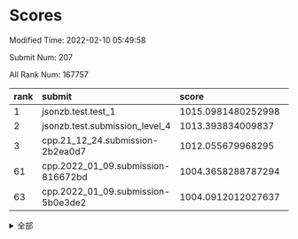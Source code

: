 # Scores

Modified Time: 2022-02-10 05:49:58

Submit Num: 207

All Rank Num: 167757

| rank |               submit               |       score        |       sigma        | pk_num |
| :--- | :--------------------------------- | :----------------- | :----------------- | :----- |
| 1    | jsonzb.test.test_1                 | 1015.0981480252998 | 0.8336779983398994 | 3246   |
| 2    | jsonzb.test.submission_level_4     | 1013.393834009837  | 0.7973450054720954 | 3242   |
| 3    | cpp.21_12_24.submission-2b2ea0d7   | 1012.055679968295  | 0.7920530433603521 | 3239   |
| 61   | cpp.2022_01_09.submission-816672bd | 1004.3658288787294 | 0.7226497756359409 | 3239   |
| 63   | cpp.2022_01_09.submission-5b0e3de2 | 1004.0912012027637 | 0.713794247362778  | 3241   |


<details>
<summary>全部</summary>

| rank |                 submit                 |       score        |       sigma        | pk_num |
| :--- | :------------------------------------- | :----------------- | :----------------- | :----- |
| 1    | jsonzb.test.test_1                     | 1015.0981480252998 | 0.8336779983398994 | 3246   |
| 2    | jsonzb.test.submission_level_4         | 1013.393834009837  | 0.7973450054720954 | 3242   |
| 3    | cpp.21_12_24.submission-2b2ea0d7       | 1012.055679968295  | 0.7920530433603521 | 3239   |
| 4    | gobigger.level_3.submission_level_3_36 | 1011.8706517993242 | 0.7800337577940812 | 3246   |
| 5    | gobigger.level_3.submission_level_3_8  | 1011.5401500793793 | 0.7683212514581071 | 3242   |
| 6    | gobigger.level_3.submission_level_3_35 | 1011.1890586139887 | 0.7657418511128864 | 3237   |
| 7    | gobigger.level_3.submission_level_3_42 | 1011.0801079764043 | 0.7714393047671991 | 3241   |
| 8    | gobigger.level_3.submission_level_3_34 | 1011.0680125945379 | 0.7940120093460429 | 3238   |
| 9    | gobigger.level_3.submission_level_3_30 | 1010.9156670161677 | 0.7635683073763863 | 3242   |
| 10   | gobigger.level_3.submission_level_3_31 | 1010.9101753744985 | 0.7646803992652831 | 3242   |
| 11   | gobigger.level_3.submission_level_3_10 | 1010.8906013237785 | 0.7698370241081475 | 3240   |
| 12   | gobigger.level_3.submission_level_3_7  | 1010.8895333310521 | 0.7792766949245764 | 3248   |
| 13   | gobigger.level_3.submission_level_3_26 | 1010.8632554995316 | 0.775080002610625  | 3245   |
| 14   | gobigger.level_3.submission_level_3_46 | 1010.8268870228051 | 0.7587556435801195 | 3242   |
| 15   | gobigger.level_3.submission_level_3_0  | 1010.825645730898  | 0.793785210802865  | 3244   |
| 16   | gobigger.level_3.submission_level_3_28 | 1010.8100290987907 | 0.7557864859173183 | 3243   |
| 17   | gobigger.level_3.submission_level_3_12 | 1010.7156473928512 | 0.7613900728668661 | 3240   |
| 18   | gobigger.level_3.submission_level_3_22 | 1010.6202868452629 | 0.7898670865570955 | 3243   |
| 19   | gobigger.level_3.submission_level_3_15 | 1010.5615318141586 | 0.7625367642116877 | 3242   |
| 20   | gobigger.level_3.submission_level_3_39 | 1010.5260770254366 | 0.7445708041663702 | 3248   |
| 21   | gobigger.level_3.submission_level_3_41 | 1010.4160631299552 | 0.7605642009638963 | 3247   |
| 22   | gobigger.level_3.submission_level_3_49 | 1010.378075884421  | 0.7591671732547962 | 3246   |
| 23   | gobigger.level_3.submission_level_3_19 | 1010.374567775511  | 0.7733484050993092 | 3239   |
| 24   | gobigger.level_3.submission_level_3_48 | 1010.33873406204   | 0.7596185602644061 | 3238   |
| 25   | gobigger.level_3.submission_level_3_18 | 1010.3049543436732 | 0.744030794959703  | 3240   |
| 26   | gobigger.level_3.submission_level_3_17 | 1010.2966772779137 | 0.7558486470403154 | 3238   |
| 27   | gobigger.level_3.submission_level_3_2  | 1010.2958383987722 | 0.7507277782867818 | 3234   |
| 28   | gobigger.level_3.submission_level_3_43 | 1010.1308585742066 | 0.7621609657608239 | 3246   |
| 29   | gobigger.level_3.submission_level_3_24 | 1009.9611456622025 | 0.7656124990183365 | 3242   |
| 30   | gobigger.level_3.submission_level_3_9  | 1009.9521925126089 | 0.754024304800988  | 3239   |
| 31   | gobigger.level_3.submission_level_3_23 | 1009.8510410926217 | 0.7594267587807323 | 3246   |
| 32   | gobigger.level_3.submission_level_3_40 | 1009.8281627065379 | 0.7601736834135288 | 3244   |
| 33   | gobigger.level_3.submission_level_3_29 | 1009.7854527586745 | 0.7470361079100881 | 3244   |
| 34   | gobigger.level_3.submission_level_3_32 | 1009.7709301818358 | 0.7643752373967398 | 3247   |
| 35   | gobigger.level_3.submission_level_3_45 | 1009.7269637701114 | 0.7239109875979368 | 3240   |
| 36   | gobigger.level_3.submission_level_3_1  | 1009.6554647106088 | 0.7617002085299811 | 3238   |
| 37   | gobigger.level_3.submission_level_3_4  | 1009.652284652265  | 0.7594062480325854 | 3241   |
| 38   | gobigger.level_3.submission_level_3_20 | 1009.6516395278636 | 0.7594611066897681 | 3240   |
| 39   | gobigger.level_3.submission_level_3_25 | 1009.6448145917448 | 0.7443618024529871 | 3242   |
| 40   | gobigger.level_3.submission_level_3_44 | 1009.5787390919864 | 0.759457811049789  | 3243   |
| 41   | gobigger.level_3.submission_level_3_27 | 1009.4734924243029 | 0.7574295462199618 | 3241   |
| 42   | gobigger.level_3.submission_level_3_38 | 1009.4162881907528 | 0.7575086245536465 | 3241   |
| 43   | gobigger.level_3.submission_level_3_37 | 1009.3508884192083 | 0.761994647896469  | 3245   |
| 44   | gobigger.level_3.submission_level_3_3  | 1009.2737909018263 | 0.7386762035272003 | 3241   |
| 45   | gobigger.level_3.submission_level_3_13 | 1009.2593845974052 | 0.743980963576453  | 3241   |
| 46   | gobigger.level_3.submission_level_3_14 | 1009.2052268137414 | 0.7557285950460455 | 3242   |
| 47   | gobigger.level_3.submission_level_3_11 | 1009.0237561834222 | 0.7564983864434495 | 3243   |
| 48   | gobigger.level_3.submission_level_3_47 | 1009.0116647633982 | 0.7212480931685282 | 3240   |
| 49   | gobigger.level_3.submission_level_3_5  | 1008.8999364668997 | 0.7630197055329841 | 3242   |
| 50   | gobigger.level_3.submission_level_3_33 | 1008.6605510938048 | 0.7365706545196385 | 3243   |
| 51   | gobigger.level_3.submission_level_3_6  | 1008.3476042371163 | 0.7379316763779313 | 3239   |
| 52   | gobigger.level_3.submission_level_3_16 | 1008.2414620454977 | 0.7469517148729333 | 3242   |
| 53   | gobigger.level_3.submission_level_3_21 | 1008.2393655085359 | 0.7577286358441259 | 3243   |
| 54   | gobigger.level_1.submission_level_1_1  | 1005.2182186776366 | 0.7223750250387742 | 3238   |
| 55   | gobigger.level_1.submission_level_1_26 | 1005.099034778447  | 0.7252963621881702 | 3240   |
| 56   | gobigger.level_1.submission_level_1_48 | 1004.6015501950136 | 0.7139157005232925 | 3240   |
| 57   | gobigger.level_1.submission_level_1_41 | 1004.5766546806683 | 0.714393391825683  | 3242   |
| 58   | gobigger.level_1.submission_level_1_21 | 1004.5723960222845 | 0.71676326155053   | 3244   |
| 59   | gobigger.level_1.submission_level_1_18 | 1004.5295275940986 | 0.7335700312209559 | 3240   |
| 60   | gobigger.level_1.submission_level_1_28 | 1004.3661539457748 | 0.7298852645253778 | 3252   |
| 61   | cpp.2022_01_09.submission-816672bd     | 1004.3658288787294 | 0.7226497756359409 | 3239   |
| 62   | gobigger.level_1.submission_level_1_19 | 1004.2988082070711 | 0.7277411830477875 | 3242   |
| 63   | cpp.2022_01_09.submission-5b0e3de2     | 1004.0912012027637 | 0.713794247362778  | 3241   |
| 64   | gobigger.level_1.submission_level_1_16 | 1003.9910838395571 | 0.7049526642615305 | 3244   |
| 65   | gobigger.level_1.submission_level_1_12 | 1003.9665587416815 | 0.7148457598284038 | 3243   |
| 66   | gobigger.level_1.submission_level_1_10 | 1003.9405707234224 | 0.723392124624573  | 3245   |
| 67   | gobigger.level_1.submission_level_1_39 | 1003.9133590319425 | 0.7088686267863291 | 3240   |
| 68   | gobigger.level_1.submission_level_1_44 | 1003.8413763186982 | 0.7156382030887012 | 3245   |
| 69   | gobigger.level_1.submission_level_1_7  | 1003.8273359225077 | 0.7140139117112125 | 3240   |
| 70   | gobigger.level_1.submission_level_1_49 | 1003.8130109296402 | 0.7152978355093169 | 3241   |
| 71   | gobigger.level_1.submission_level_1_6  | 1003.7421129529366 | 0.7259105114255353 | 3242   |
| 72   | gobigger.level_1.submission_level_1_13 | 1003.6928995198803 | 0.7110415961884676 | 3242   |
| 73   | gobigger.level_1.submission_level_1_31 | 1003.6550146200161 | 0.7380486439885933 | 3239   |
| 74   | gobigger.level_1.submission_level_1_20 | 1003.6422481239562 | 0.7234381198237312 | 3242   |
| 75   | gobigger.level_1.submission_level_1_5  | 1003.5329672732707 | 0.7156487186650825 | 3238   |
| 76   | gobigger.level_1.submission_level_1_8  | 1003.4319861050187 | 0.717888801372813  | 3243   |
| 77   | gobigger.level_1.submission_level_1_11 | 1003.4258757242989 | 0.7190263728730406 | 3241   |
| 78   | gobigger.level_1.submission_level_1_35 | 1003.3974080666212 | 0.7248202168106126 | 3246   |
| 79   | gobigger.level_1.submission_level_1_17 | 1003.3781825951899 | 0.7246697029955695 | 3241   |
| 80   | gobigger.level_1.submission_level_1_23 | 1003.3572919259232 | 0.7135995391463483 | 3250   |
| 81   | gobigger.level_1.submission_level_1_33 | 1003.3024930872824 | 0.7126753945699008 | 3242   |
| 82   | gobigger.level_1.submission_level_1_3  | 1003.2406345803217 | 0.7128032884919704 | 3244   |
| 83   | gobigger.level_1.submission_level_1_27 | 1003.1064931473318 | 0.7162942536747008 | 3243   |
| 84   | gobigger.level_1.submission_level_1_37 | 1003.0728111953348 | 0.7079011302433954 | 3239   |
| 85   | gobigger.level_1.submission_level_1_38 | 1003.0352724599704 | 0.72138689419239   | 3246   |
| 86   | gobigger.level_1.submission_level_1_29 | 1003.0258981032099 | 0.7178729251413706 | 3240   |
| 87   | gobigger.level_1.submission_level_1_32 | 1003.0098264141225 | 0.7277249172924588 | 3241   |
| 88   | gobigger.level_1.submission_level_1_40 | 1002.9725235097344 | 0.7280725400664466 | 3242   |
| 89   | gobigger.level_1.submission_level_1_9  | 1002.9552505044597 | 0.7153926185325323 | 3243   |
| 90   | gobigger.level_1.submission_level_1_2  | 1002.9339122719871 | 0.7096828550361147 | 3238   |
| 91   | gobigger.level_1.submission_level_1_14 | 1002.9204818875269 | 0.7156614650859332 | 3244   |
| 92   | gobigger.level_1.submission_level_1_4  | 1002.9005604028014 | 0.7171727297512078 | 3240   |
| 93   | gobigger.level_1.submission_level_1_46 | 1002.826765077536  | 0.7150066538873537 | 3246   |
| 94   | gobigger.level_1.submission_level_1_42 | 1002.8097126379668 | 0.7117890085361511 | 3240   |
| 95   | gobigger.level_1.submission_level_1_30 | 1002.7322502945525 | 0.7170753313148623 | 3241   |
| 96   | gobigger.level_1.submission_level_1_24 | 1002.6573523527362 | 0.7214433088604986 | 3237   |
| 97   | gobigger.level_1.submission_level_1_43 | 1002.6207514200778 | 0.7240399782069323 | 3243   |
| 98   | gobigger.level_1.submission_level_1_0  | 1002.4534467936554 | 0.7085450642860915 | 3243   |
| 99   | gobigger.level_1.submission_level_1_36 | 1002.408165692384  | 0.7161729102032847 | 3245   |
| 100  | gobigger.level_1.submission_level_1_25 | 1002.39262734956   | 0.7135110451200243 | 3241   |
| 101  | gobigger.level_1.submission_level_1_34 | 1002.1145920803156 | 0.7174482450698642 | 3239   |
| 102  | gobigger.level_1.submission_level_1_45 | 1002.0475143067437 | 0.7053329689522214 | 3240   |
| 103  | gobigger.level_1.submission_level_1_15 | 1002.0400393026168 | 0.7182896198039916 | 3242   |
| 104  | gobigger.level_1.submission_level_1_22 | 1002.0197430764227 | 0.7055686129541117 | 3242   |
| 105  | gobigger.level_1.submission_level_1_47 | 1000.6446648568094 | 0.7088473921488027 | 3243   |
| 106  | gobigger.random.submission_random_42   | 997.3125951590001  | 0.7065061888033388 | 3244   |
| 107  | gobigger.random.submission_random_14   | 996.8378165626832  | 0.7069146077391307 | 3242   |
| 108  | gobigger.random.submission_random_39   | 996.6826769165659  | 0.6986414415639635 | 3243   |
| 109  | gobigger.random.submission_random_24   | 996.6479048336257  | 0.7123845700326675 | 3239   |
| 110  | gobigger.random.submission_random_27   | 996.6393411720303  | 0.7138007361585119 | 3242   |
| 111  | gobigger.random.submission_random_21   | 996.6219531437588  | 0.70577082953576   | 3245   |
| 112  | gobigger.random.submission_random_16   | 996.6034212384894  | 0.6988448974993836 | 3233   |
| 113  | gobigger.random.submission_random_41   | 996.5386599820706  | 0.7084524672423237 | 3241   |
| 114  | gobigger.random.submission_random_37   | 996.393861184401   | 0.7092940235118966 | 3241   |
| 115  | gobigger.random.submission_random_32   | 996.2497371694622  | 0.70241276090177   | 3243   |
| 116  | gobigger.random.submission_random_29   | 996.2051433258266  | 0.705950451362191  | 3240   |
| 117  | gobigger.random.submission_random_12   | 996.1217944795857  | 0.7242524158442118 | 3240   |
| 118  | gobigger.random.submission_random_8    | 996.1171321960862  | 0.7114031494836021 | 3240   |
| 119  | gobigger.random.submission_random_11   | 996.1069189056382  | 0.720371693149728  | 3244   |
| 120  | gobigger.random.submission_random_46   | 996.0994149204937  | 0.7122525843510943 | 3245   |
| 121  | gobigger.random.submission_random_7    | 996.0683473641865  | 0.7145734150811625 | 3239   |
| 122  | gobigger.random.submission_random_23   | 996.0316928728006  | 0.70904956654495   | 3239   |
| 123  | gobigger.random.submission_random_0    | 995.9984002044707  | 0.7156070755850472 | 3245   |
| 124  | gobigger.random.submission_random_17   | 995.9547700670644  | 0.7043169257139346 | 3243   |
| 125  | gobigger.random.submission_random_9    | 995.8821386197486  | 0.7143226040964331 | 3244   |
| 126  | gobigger.random.submission_random_22   | 995.8310373646563  | 0.7159798726820122 | 3245   |
| 127  | gobigger.random.submission_random_2    | 995.7842354247624  | 0.718259690351671  | 3241   |
| 128  | gobigger.random.submission_random_30   | 995.734215911117   | 0.7147150250371386 | 3247   |
| 129  | gobigger.random.submission_random_34   | 995.6952551209429  | 0.7081703246778162 | 3247   |
| 130  | gobigger.random.submission_random_36   | 995.6870038415856  | 0.7026324125991613 | 3245   |
| 131  | gobigger.random.submission_random_48   | 995.6475490837165  | 0.7184668010756927 | 3239   |
| 132  | gobigger.random.submission_random_31   | 995.6383648071876  | 0.7146562582628185 | 3245   |
| 133  | gobigger.random.submission_random_6    | 995.6197647916426  | 0.7024548606957679 | 3243   |
| 134  | gobigger.random.submission_random_35   | 995.5753878239518  | 0.7028972315529868 | 3243   |
| 135  | gobigger.random.submission_random_33   | 995.5747050127301  | 0.708735754474603  | 3241   |
| 136  | gobigger.random.submission_random_15   | 995.5483118904478  | 0.704248675341176  | 3242   |
| 137  | gobigger.random.submission_random_1    | 995.5368250025368  | 0.7160737544619956 | 3243   |
| 138  | gobigger.random.submission_random_38   | 995.4687196327015  | 0.7029384171093407 | 3237   |
| 139  | gobigger.random.submission_random_28   | 995.4386159715257  | 0.719588131920366  | 3237   |
| 140  | gobigger.random.submission_random_43   | 995.4067141937462  | 0.7080929590801697 | 3241   |
| 141  | gobigger.random.submission_random_40   | 995.3827186736786  | 0.7190993852130485 | 3240   |
| 142  | gobigger.random.submission_random_4    | 995.3793885260721  | 0.7109109830106295 | 3241   |
| 143  | gobigger.random.submission_random_5    | 995.3750842438385  | 0.7160385156708201 | 3246   |
| 144  | gobigger.random.submission_random_44   | 995.2420898857846  | 0.7139661720719028 | 3239   |
| 145  | gobigger.random.submission_random_18   | 995.2098575417821  | 0.7291830249117207 | 3239   |
| 146  | gobigger.random.submission_random_47   | 995.1846151391445  | 0.7126990867081258 | 3235   |
| 147  | gobigger.random.submission_random_26   | 995.0872011860788  | 0.7276749764225201 | 3238   |
| 148  | gobigger.random.submission_random_20   | 994.9952227503551  | 0.7277642592406959 | 3243   |
| 149  | gobigger.random.submission_random_3    | 994.9385733593527  | 0.7122964284645836 | 3239   |
| 150  | gobigger.random.submission_random_49   | 994.9240108001156  | 0.7164342817629376 | 3243   |
| 151  | gobigger.random.submission_random_45   | 994.8833502592547  | 0.714604835516312  | 3243   |
| 152  | gobigger.random.submission_random_19   | 994.8377977744129  | 0.7228736588816165 | 3247   |
| 153  | gobigger.random.submission_random_13   | 994.7137292907653  | 0.7036891785302001 | 3242   |
| 154  | gobigger.random.submission_random_10   | 994.6849380164317  | 0.7178710415742842 | 3239   |
| 155  | gobigger.random.submission_random_25   | 994.4364664273661  | 0.7048169576161741 | 3239   |
| 156  | gobigger.level_2.submission_level_2_40 | 993.9087456122702  | 0.7119529973873201 | 3242   |
| 157  | gobigger.level_2.submission_level_2_48 | 993.6586109245021  | 0.7439186363587836 | 3241   |
| 158  | gobigger.level_2.submission_level_2_26 | 993.5510022507166  | 0.7290678457759153 | 3239   |
| 159  | gobigger.level_2.submission_level_2_37 | 993.4547232495441  | 0.7399208552617935 | 3236   |
| 160  | gobigger.level_2.submission_level_2_25 | 993.1553366927506  | 0.7367135179288501 | 3238   |
| 161  | gobigger.level_2.submission_level_2_9  | 993.1047908979849  | 0.7381360166450142 | 3239   |
| 162  | gobigger.level_2.submission_level_2_12 | 993.0553527257653  | 0.7458259936470164 | 3240   |
| 163  | gobigger.level_2.submission_level_2_32 | 993.0288380123814  | 0.7482262595001931 | 3250   |
| 164  | gobigger.level_2.submission_level_2_0  | 992.9375610332764  | 0.721612403248412  | 3237   |
| 165  | gobigger.level_2.submission_level_2_17 | 992.7756771318985  | 0.7349420510174755 | 3245   |
| 166  | gobigger.level_2.submission_level_2_35 | 992.7669320000051  | 0.7365896354962326 | 3240   |
| 167  | gobigger.level_2.submission_level_2_38 | 992.7614648831601  | 0.7290568118200994 | 3245   |
| 168  | gobigger.level_2.submission_level_2_21 | 992.7555239293888  | 0.7382666689459055 | 3245   |
| 169  | gobigger.level_2.submission_level_2_43 | 992.7493493208248  | 0.7321917627483544 | 3242   |
| 170  | gobigger.level_2.submission_level_2_42 | 992.7348082568055  | 0.7434196404314913 | 3239   |
| 171  | gobigger.level_2.submission_level_2_2  | 992.6131968960952  | 0.7405626841715016 | 3242   |
| 172  | gobigger.level_2.submission_level_2_33 | 992.5303469564193  | 0.7390226568702372 | 3246   |
| 173  | gobigger.level_2.submission_level_2_11 | 992.4915096943867  | 0.7456007735413224 | 3241   |
| 174  | gobigger.level_2.submission_level_2_13 | 992.4841536509184  | 0.7489803704844584 | 3241   |
| 175  | gobigger.level_2.submission_level_2_44 | 992.4221048473772  | 0.7410706685756946 | 3244   |
| 176  | gobigger.level_2.submission_level_2_15 | 992.3952081856816  | 0.7369692578460884 | 3239   |
| 177  | gobigger.level_2.submission_level_2_22 | 992.2906683365802  | 0.7433095174150897 | 3244   |
| 178  | gobigger.level_2.submission_level_2_10 | 992.2806699331425  | 0.7409209519802397 | 3245   |
| 179  | gobigger.level_2.submission_level_2_31 | 992.142731053081   | 0.7317110852941379 | 3240   |
| 180  | gobigger.level_2.submission_level_2_3  | 992.0736738498722  | 0.7419133077376957 | 3241   |
| 181  | gobigger.level_2.submission_level_2_36 | 992.0626897139452  | 0.7411573029531334 | 3239   |
| 182  | gobigger.level_2.submission_level_2_6  | 992.0208261789845  | 0.7573270202302814 | 3240   |
| 183  | gobigger.level_2.submission_level_2_16 | 991.9562670229303  | 0.7464236722657744 | 3242   |
| 184  | gobigger.level_2.submission_level_2_5  | 991.812845581977   | 0.7547068144689625 | 3241   |
| 185  | gobigger.level_2.submission_level_2_7  | 991.7466009909822  | 0.745288980187621  | 3237   |
| 186  | gobigger.level_2.submission_level_2_46 | 991.7290737185617  | 0.7496840754694979 | 3241   |
| 187  | gobigger.level_2.submission_level_2_14 | 991.6769639071093  | 0.7696578275038123 | 3241   |
| 188  | gobigger.level_2.submission_level_2_49 | 991.6131645623271  | 0.7640827530141346 | 3243   |
| 189  | gobigger.level_2.submission_level_2_45 | 991.5345448908917  | 0.7778911317520022 | 3242   |
| 190  | gobigger.level_2.submission_level_2_27 | 991.5034010237989  | 0.7555427014807047 | 3242   |
| 191  | gobigger.level_2.submission_level_2_47 | 991.4407141376803  | 0.761537970036798  | 3243   |
| 192  | gobigger.level_2.submission_level_2_30 | 991.4381676305125  | 0.7479490682250421 | 3243   |
| 193  | gobigger.level_2.submission_level_2_4  | 991.3557485104333  | 0.7332942098858639 | 3242   |
| 194  | gobigger.level_2.submission_level_2_23 | 991.3365694129802  | 0.7468230779979883 | 3241   |
| 195  | gobigger.level_2.submission_level_2_1  | 991.3324488010448  | 0.7547650450304765 | 3244   |
| 196  | gobigger.level_2.submission_level_2_20 | 991.3095054809046  | 0.7648503566159187 | 3236   |
| 197  | gobigger.level_2.submission_level_2_19 | 991.260555816586   | 0.7639880062184328 | 3240   |
| 198  | gobigger.level_2.submission_level_2_29 | 991.258184744874   | 0.7420902703311701 | 3240   |
| 199  | gobigger.level_2.submission_level_2_18 | 991.0402474443033  | 0.7686090447942662 | 3239   |
| 200  | gobigger.level_2.submission_level_2_39 | 991.0344161433272  | 0.7593652167537914 | 3241   |
| 201  | gobigger.level_2.submission_level_2_24 | 990.7653139410447  | 0.7627768371319464 | 3241   |
| 202  | gobigger.level_2.submission_level_2_41 | 990.735001746307   | 0.7709060469354949 | 3241   |
| 203  | gobigger.level_2.submission_level_2_8  | 990.6484848644301  | 0.7799516340013671 | 3243   |
| 204  | gobigger.level_2.submission_level_2_34 | 990.5458497441713  | 0.7631838077283669 | 3240   |
| 205  | gobigger.level_2.submission_level_2_28 | 990.3088230445642  | 0.7595369535975588 | 3235   |
| 206  | gobigger.none.submission_none_1        | 978.9541809888472  | 1.1849493880775732 | 3240   |
| 207  | gobigger.none.submission_none_0        | 977.9694400521139  | 1.2197451770714267 | 3241   |

</details>